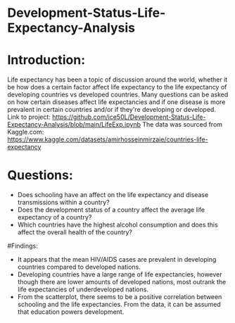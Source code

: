 # Development-Status-Life-Expectancy-Analysis

# Introduction:

Life expectancy has been a topic of discussion around the world, whether it be how does a certain factor affect life expectancy to the life expectancy of developing countries vs developed countries. Many questions can be asked on how certain diseases affect life expectancies and if one disease is more prevalent in certain countries and/or if they're developing or developed. 
Link to project: https://github.com/ice50L/Development-Status-Life-Expectancy-Analysis/blob/main/LifeExp.ipynb
The data was sourced from Kaggle.com: https://www.kaggle.com/datasets/amirhosseinmirzaie/countries-life-expectancy

# Questions:

- Does schooling have an affect on the life expectancy and disease transmissions within a country?
- Does the development status of a country affect the average life expectancy of a country?
- Which countries have the highest alcohol consumption and does this affect the overall health of the country?

#Findings:

- It appears that the mean HIV/AIDS cases are prevalent in developing countries compared to developed nations.
- Developing countries have a large range of life expectancies, however though there are lower amounts of developed nations, most outrank the life expectancies of underdeveloped nations.
- From the scatterplot, there seems to be a positive correlation between schooling and the life expectancies. From the data, it can be assumed that education powers development. 
